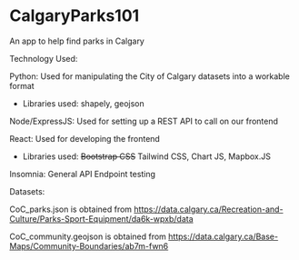 # CalgaryParks101
An app to help find parks in Calgary

Technology Used:

Python: Used for manipulating the City of Calgary datasets into a workable format
 - Libraries used: shapely, geojson
 
Node/ExpressJS: Used for setting up a REST API to call on our frontend

React: Used for developing the frontend
- Libraries used: <s>Bootstrap CSS</s> Tailwind CSS, Chart JS, Mapbox.JS

Insomnia: General API Endpoint testing


Datasets:

CoC_parks.json is obtained from 
https://data.calgary.ca/Recreation-and-Culture/Parks-Sport-Equipment/da6k-wpxb/data

CoC_community.geojson is obtained from
https://data.calgary.ca/Base-Maps/Community-Boundaries/ab7m-fwn6

